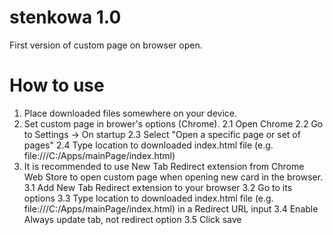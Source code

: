 # stenkowa 1.0
First version of custom page on browser open.
# How to use
1. Place downloaded files somewhere on your device.
2. Set custom page in brower's options (Chrome).
   2.1 Open Chrome
   2.2 Go to Settings -> On startup
   2.3 Select "Open a specific page or set of pages"
   2.4 Type location to downloaded index.html file (e.g. file:///C:/Apps/mainPage/index.html)
3. It is recommended to use New Tab Redirect extension from Chrome Web Store to open custom page when opening new card in the browser.
   3.1 Add New Tab Redirect extension to your browser
   3.2 Go to its options
   3.3 Type location to downloaded index.html file (e.g. file:///C:/Apps/mainPage/index.html) in a Redirect URL input
   3.4 Enable Always update tab, not redirect option
   3.5 Click save

 
